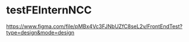 # testFEInternNCC
https://www.figma.com/file/pMBx4Vc3FJNbUZfC8seL2v/FrontEndTest?type=design&mode=design 
